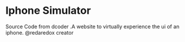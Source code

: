 # Iphone Simulator
Source Code from dcoder .A website to virtually experience the ui of an iphone. @redaredox creator
